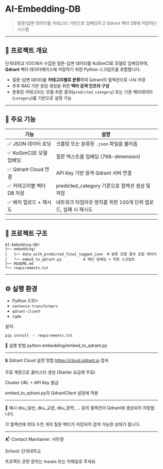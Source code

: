 # AI-Embedding-DB


> 질문/답변 데이터를 카테고리 기반으로 임베딩하고 Qdrant 벡터 DB에 저장하는 시스템

---

## 📌 프로젝트 개요

단국대학교 VOC에서 수집된 질문-답변 데이터를 KoSimCSE 모델로 임베딩하여, **Qdrant** 벡터 데이터베이스에 저장하기 위한 Python 스크립트를 포함합니다.

- 질문-답변 데이터를 **카테고리별로 분류**하여 Qdrant의 컬렉션으로 나눠 저장
- 추후 RAG 기반 응답 생성을 위한 **벡터 검색 인프라 구성**
- 분류된 카테고리는 모델 추론 결과(`predicted_category`) 또는 기존 메타데이터(`category`)를 기반으로 설정 가능

---

## 🧩 주요 기능

| 기능 | 설명 |
|------|------|
| ✅ JSON 데이터 로딩 | 크롤링 또는 분류된 `.json` 파일을 불러옴 |
| ✅ KoSimCSE 모델 임베딩 | 질문 텍스트를 임베딩 (768-dimension) |
| ✅ Qdrant Cloud 연결 | API Key 기반 원격 Qdrant 서버 연결 |
| ✅ 카테고리별 벡터 DB 저장 | predicted_category 기준으로 컬렉션 생성 및 저장 |
| ✅ 배치 업로드 + 재시도 | 네트워크 타임아웃 방지를 위한 100개 단위 업로드, 실패 시 재시도 |

---

## 🧱 프로젝트 구조

```
AI-Embedding-DB/
├── embedding/
│   ├── data_with_predicted_final_tagged.json  # 분류 모델 결과 포함 데이터
│   └── embed_to_qdrant.py          # 메인 임베딩 + 저장 스크립트
├── README.md
└── requirements.txt
```


---

## ⚙️ 실행 환경

- Python 3.10+
- `sentence-transformers`
- `qdrant-client`
- `tqdm`

설치:
```bash
pip install -r requirements.txt

```

🚀 실행 방법
python embedding/embed_to_qdrant.py

---

🔒 Qdrant Cloud 설정 방법
https://cloud.qdrant.io 접속

무료 계정으로 클러스터 생성 (Starter 요금제 무료)

Cluster URL + API Key 발급

embed_to_qdrant.py의 QdrantClient 설정에 적용

---

🧪 예시
dku_일반, dku_교양, dku_장학, ... 등의 컬렉션이 Qdrant에 생성되어 저장됩니다.

각 컬렉션에 최대 수천 개의 질문 벡터가 저장되어 검색 가능한 상태가 됩니다.

---

📬 Contact
Maintainer: 서민경

School: 단국대학교

프로젝트 관련 문의는 Issues 또는 이메일로 주세요.



